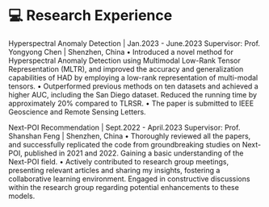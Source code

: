 # 💻 Research Experience
Hyperspectral Anomaly Detection | Jan.2023 - June.2023
Supervisor: Prof. Yongyong Chen | Shenzhen, China
• Introduced a novel method for Hyperspectral Anomaly Detection using Multimodal Low-Rank Tensor Representation (MLTR), and improved the accuracy and generalization capabilities of HAD by employing a low-rank representation of multi-modal tensors.
• Outperformed previous methods on ten datasets and achieved a higher AUC, including the San Diego dataset. Reduced the running time by approximately 20% compared to TLRSR.
• The paper is submitted to IEEE Geoscience and Remote Sensing Letters.

Next-POI Recommendation | Sept.2022 - April.2023
Supervisor: Prof. Shanshan Feng | Shenzhen, China
• Thoroughly reviewed all the papers, and successfully replicated the code from groundbreaking studies on Next-POI, published in 2021 and 2022. Gaining a basic understanding of the Next-POI field.
• Actively contributed to research group meetings, presenting relevant articles and sharing my insights, fostering a collaborative learning environment. Engaged in constructive discussions within the research group regarding potential enhancements to these models.
